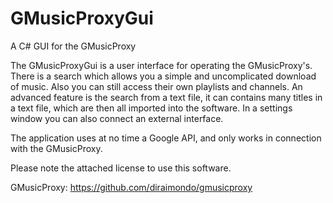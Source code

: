 # GMusicProxyGui
A C# GUI for the GMusicProxy

The GMusicProxyGui is a user interface for operating the GMusicProxy's.
There is a search which allows you a simple and uncomplicated download of music. Also you can still access their own playlists and channels.
An advanced feature is the search from a text file, it can contains many titles in a text file, which are then all imported into the software.
In a settings window you can also connect an external interface.

The application uses at no time a Google API, and only works in connection with the GMusicProxy.

Please note the attached license to use this software.

GMusicProxy: https://github.com/diraimondo/gmusicproxy
